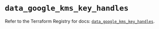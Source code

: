 # `data_google_kms_key_handles`

Refer to the Terraform Registry for docs: [`data_google_kms_key_handles`](https://registry.terraform.io/providers/hashicorp/google-beta/6.49.3/docs/data-sources/google_kms_key_handles).
